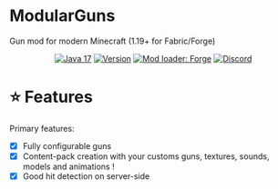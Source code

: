 # ModularGuns
Gun mod for modern Minecraft (1.19+ for Fabric/Forge)

<div align="center">

  <a href="">![Java 17](https://img.shields.io/badge/Java%2017-ee9258?logo=coffeescript&logoColor=ffffff&labelColor=606060&style=flat-square)</a>
  <a href="">![Version](https://img.shields.io/badge/Version-1.18.2%20&%201.19+-1976d2?style=flat-square)</a>
  <a href="">[![Mod loader: Forge]][fabric]</a>
  <a href="">![Discord](https://img.shields.io/discord/665673880404230214?style=flat-square)</a>
  
</div>


[fabric]: https://fabricmc.net
[Mod loader: Forge]: https://img.shields.io/badge/modloader-Forge/Fabric-1976d2?style=flat-square

# ⭐️ Features

Primary features:
- [X] Fully configurable guns
- [X] Content-pack creation with your customs guns, textures, sounds, models and animations !
- [X] Good hit detection on server-side
